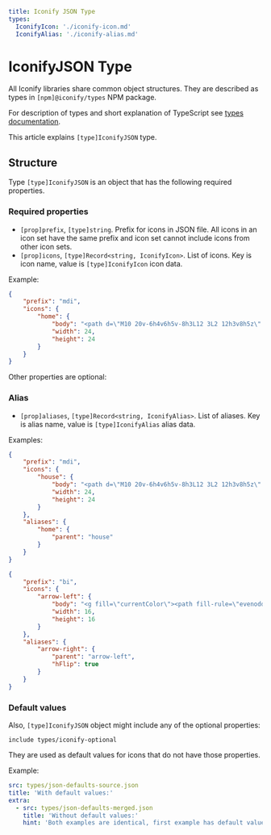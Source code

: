 ```yaml
title: Iconify JSON Type
types:
  IconifyIcon: './iconify-icon.md'
  IconifyAlias: './iconify-alias.md'
```

# IconifyJSON Type

All Iconify libraries share common object structures. They are described as types in `[npm]@iconify/types` NPM package.

For description of types and short explanation of TypeScript see [types documentation](./index.md).

This article explains `[type]IconifyJSON` type.

## Structure

Type `[type]IconifyJSON` is an object that has the following required properties.

### Required properties

- `[prop]prefix`, `[type]string`. Prefix for icons in JSON file. All icons in an icon set have the same prefix and icon set cannot include icons from other icon sets.
- `[prop]icons`, `[type]Record<string, IconifyIcon>`. List of icons. Key is icon name, value is `[type]IconifyIcon` icon data.

Example:

```json
{
	"prefix": "mdi",
	"icons": {
		"home": {
			"body": "<path d=\"M10 20v-6h4v6h5v-8h3L12 3L2 12h3v8h5z\" fill=\"currentColor\"/>",
			"width": 24,
			"height": 24
		}
	}
}
```

Other properties are optional:

### Alias

- `[prop]aliases`, `[type]Record<string, IconifyAlias>`. List of aliases. Key is alias name, value is `[type]IconifyAlias` alias data.

Examples:

```json
{
	"prefix": "mdi",
	"icons": {
		"house": {
			"body": "<path d=\"M10 20v-6h4v6h5v-8h3L12 3L2 12h3v8h5z\" fill=\"currentColor\"/>",
			"width": 24,
			"height": 24
		}
	},
	"aliases": {
		"home": {
			"parent": "house"
		}
	}
}
```

```json
{
	"prefix": "bi",
	"icons": {
		"arrow-left": {
			"body": "<g fill=\"currentColor\"><path fill-rule=\"evenodd\" d=\"M5.854 4.646a.5.5 0 0 1 0 .708L3.207 8l2.647 2.646a.5.5 0 0 1-.708.708l-3-3a.5.5 0 0 1 0-.708l3-3a.5.5 0 0 1 .708 0z\"/><path fill-rule=\"evenodd\" d=\"M2.5 8a.5.5 0 0 1 .5-.5h10.5a.5.5 0 0 1 0 1H3a.5.5 0 0 1-.5-.5z\"/></g>",
			"width": 16,
			"height": 16
		}
	},
	"aliases": {
		"arrow-right": {
			"parent": "arrow-left",
			"hFlip": true
		}
	}
}
```

### Default values

Also, `[type]IconifyJSON` object might include any of the optional properties:

`include types/iconify-optional`

They are used as default values for icons that do not have those properties.

Example:

```yaml
src: types/json-defaults-source.json
title: 'With default values:'
extra:
  - src: types/json-defaults-merged.json
    title: 'Without default values:'
    hint: 'Both examples are identical, first example has default values, second example does not.'
```
